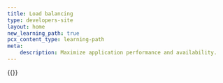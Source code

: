```yaml
---
title: Load balancing
type: developers-site
layout: home
new_learning_path: true
pcx_content_type: learning-path
meta:
    description: Maximize application performance and availability.
---
```


{{<learning-path file="load-balancing.json">}}